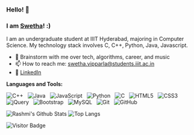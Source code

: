 ### Hello! 👋
### I am [Swetha](https://swethavipparla.github.io/)! :)

I am an undergraduate student at IIIT Hyderabad, majoring in Computer Science. My technology stack involves C, C++, Python, Java, Javascript.

- 💬 Brainstorm with me over tech, algorithms, career, and music 
- 📫 How to reach me: swetha.vipparla@students.iiit.ac.in
- 📝 [LinkedIn](https://www.linkedin.com/in/swethavipparla/)

**Languages and Tools:** 

![C++](https://img.shields.io/badge/-C%2B%2B-important?logo=c%2B%2B&style=social)&nbsp;&nbsp;
![Java](https://img.shields.io/badge/-Java-black?logo=java&style=social)&nbsp;&nbsp;
![JavaScript](https://img.shields.io/badge/-JavaScript-black?logo=javascript&style=social)&nbsp;&nbsp;
![Python](https://img.shields.io/badge/-Python-black?logo=Python&style=social)&nbsp;&nbsp;
![C](https://img.shields.io/badge/-C-black?logo=c&style=social)&nbsp;&nbsp;
![HTML5](https://img.shields.io/badge/-HTML5-black?logo=html5&style=social)&nbsp;&nbsp;
![CSS3](https://img.shields.io/badge/-CSS3-black?logo=css3&style=social)&nbsp;&nbsp;
![jQuery](https://img.shields.io/badge/-jQuery-black?logo=jquery&style=social)&nbsp;&nbsp;
![Bootstrap](https://img.shields.io/badge/-Bootstrap-black?logo=bootstrap&style=social)&nbsp;&nbsp;
![MySQL](https://img.shields.io/badge/-MySQL-black?logo=mysql&style=social)&nbsp;&nbsp;
![Git](https://img.shields.io/badge/-Git-black?logo=git&style=social)&nbsp;&nbsp;
![GitHub](https://img.shields.io/badge/-GitHub-black?logo=github&style=social)&nbsp;&nbsp;

![Rashmi's Github Stats](https://github-readme-stats.vercel.app/api?username=swethavipparla&count_private=true&show_icons=true&include_all_commits=true)
![Top Langs](https://github-readme-stats.vercel.app/api/top-langs/?username=swethavipparla&hide=TeX&layout=compact)

![Visitor Badge](https://visitor-badge.laobi.icu/badge?page_id=swethavipparla.swethavipparla)
